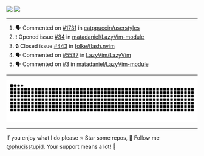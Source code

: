 ![](https://github-readme-stats.vercel.app/api?username=phucisstupid&show_icons=true&theme=catppuccin_mocha)
![](https://streak-stats.demolab.com?user=phucisstupid&theme=catppuccin_mocha)

---

<!--START_SECTION:activity-->
1. 🗣 Commented on [#1731](https://github.com/catppuccin/userstyles/pull/1731#issuecomment-3134605514) in [catppuccin/userstyles](https://github.com/catppuccin/userstyles)
2. ❗ Opened issue [#34](https://github.com/matadaniel/LazyVim-module/issues/34) in [matadaniel/LazyVim-module](https://github.com/matadaniel/LazyVim-module)
3. 🔒 Closed issue [#443](https://github.com/folke/flash.nvim/issues/443) in [folke/flash.nvim](https://github.com/folke/flash.nvim)
4. 🗣 Commented on [#5537](https://github.com/LazyVim/LazyVim/pull/5537#issuecomment-3124480673) in [LazyVim/LazyVim](https://github.com/LazyVim/LazyVim)
5. 🗣 Commented on [#3](https://github.com/matadaniel/LazyVim-module/pull/3#issuecomment-3124472207) in [matadaniel/LazyVim-module](https://github.com/matadaniel/LazyVim-module)
<!--END_SECTION:activity-->

---

<picture>
  <source media="(prefers-color-scheme: dark)" srcset="https://raw.githubusercontent.com/phucisstupid/phucisstupid/output/github-contribution-grid-snake-dark.svg">
  <source media="(prefers-color-scheme: light)" srcset="https://raw.githubusercontent.com/phucisstupid/phucisstupid/output/github-contribution-grid-snake.svg">
  <img alt="GitHub Contribution Grid Snake" src="https://raw.githubusercontent.com/phucisstupid/phucisstupid/output/github-contribution-grid-snake.svg">
</picture>

---

If you enjoy what I do please ⭐ Star some repos, 👤 Follow me [@phucisstupid](https://github.com/phucisstupid). Your support means a lot! 💙
